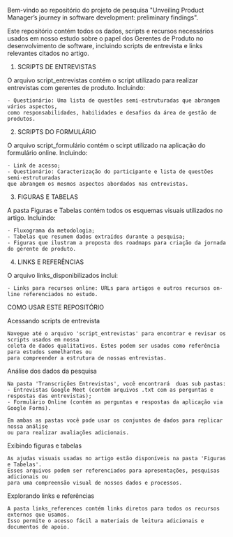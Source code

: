 Bem-vindo ao repositório do projeto de pesquisa "Unveiling Product Manager’s journey in software development: preliminary findings".

Este repositório contém todos os dados, scripts e recursos necessários usados em nosso estudo sobre o papel dos Gerentes de Produto
no desenvolvimento de software, incluindo scripts de entrevista e links relevantes citados no artigo.

1. SCRIPTS DE ENTREVISTAS

O arquivo script_entrevistas contém o script utilizado para realizar entrevistas com gerentes de produto. Incluindo:
    
    - Questionário: Uma lista de questões semi-estruturadas que abrangem vários aspectos,
    como responsabilidades, habilidades e desafios da área de gestão de produtos.

2. SCRIPTS DO FORMULÁRIO
    
O arquivo script_formulário contém o scirpt utilizado na aplicação do formulário online. Incluindo:

    - Link de acesso;
    - Questionário: Caracterização do participante e lista de questões semi-estruturadas
    que abrangem os mesmos aspectos abordados nas entrevistas.

3. FIGURAS E TABELAS
    
A pasta Figuras e Tabelas contém todos os esquemas visuais utilizados no artigo. Incluindo:

    - Fluxograma da metodologia;
    - Tabelas que resumem dados extraídos durante a pesquisa;
    - Figuras que ilustram a proposta dos roadmaps para criação da jornada do gerente de produto.

4. LINKS E REFERÊNCIAS

O arquivo links_disponibilizados inclui:

    - Links para recursos online: URLs para artigos e outros recursos on-line referenciados no estudo.

COMO USAR ESTE REPOSITÓRIO

Acessando scripts de entrevista

    Navegue até o arquivo 'script_entrevistas' para encontrar e revisar os scripts usados em nossa
    coleta de dados qualitativos. Estes podem ser usados como referência para estudos semelhantes ou
    para compreender a estrutura de nossas entrevistas.
    
Análise dos dados da pesquisa

    Na pasta 'Transcrições Entrevistas', você encontrará  duas sub pastas:
    - Entrevistas Google Meet (contém arquivos .txt com as perguntas e respostas das entrevistas);
    - Formulário Online (contém as perguntas e respostas da aplicação via Google Forms).
    
    Em ambas as pastas você pode usar os conjuntos de dados para replicar nossa análise
    ou para realizar avaliações adicionais.

Exibindo figuras e tabelas

    As ajudas visuais usadas no artigo estão disponíveis na pasta 'Figuras e Tabelas'.
    Esses arquivos podem ser referenciados para apresentações, pesquisas adicionais ou
    para uma compreensão visual de nossos dados e processos.


Explorando links e referências

    A pasta links_references contém links diretos para todos os recursos externos que usamos.
    Isso permite o acesso fácil a materiais de leitura adicionais e documentos de apoio.


